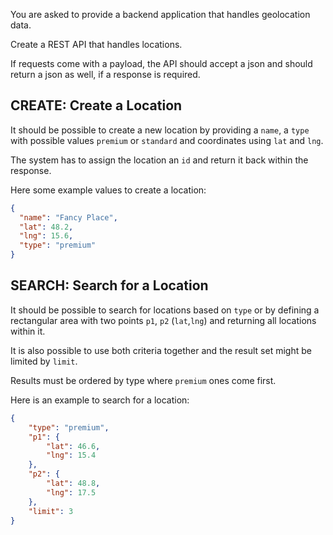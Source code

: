 You are asked to provide a backend application that handles geolocation data.

Create a REST API that handles locations.

If requests come with a payload, the API should accept a json and should return a json as well, if a response is required.

## CREATE: Create a Location

It should be possible to create a new location by providing a `name`, a `type` with possible values `premium` or `standard`
and coordinates using `lat` and `lng`.

The system has to assign the location an `id` and return it back within the response.

Here some example values to create a location:

```json
{
  "name": "Fancy Place",
  "lat": 48.2,
  "lng": 15.6,
  "type": "premium"
}
```

## SEARCH: Search for a Location

It should be possible to search for locations based on `type` or by defining a rectangular area with two points `p1`, `p2`
(`lat`,`lng`) and returning all locations within it.

It is also possible to use both criteria together and the result set might be limited by `limit`.

Results must be ordered by type where `premium` ones come first.

Here is an example to search for a location:

```json
{
    "type": "premium",
    "p1": {
        "lat": 46.6,
        "lng": 15.4
    },
    "p2": {
        "lat": 48.8,
        "lng": 17.5
    },
    "limit": 3
}
```
